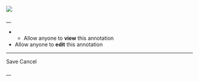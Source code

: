 ![](https://bat.bing.com/action/0?ti=56018282&Ver=2&mid=75894a51-daf1-4593-b6b0-e8f4ae5227b9&sid=201ffde0635411ee902411d77b750559&vid=20202bf0635411ee9ac03f2e618b0b9f&vids=0&msclkid=N&pi=0&lg=en-US&sw=800&sh=600&sc=24&nwd=1&tl=Shortform%20%7C%20Book&p=https%3A%2F%2Fwww.shortform.com%2Fapp%2Fbook%2Fa-mind-for-numbers%2Fpart-7&r=&lt=407&evt=pageLoad&sv=1&rn=841481)

__

  *   * Allow anyone to **view** this annotation
  * Allow anyone to **edit** this annotation



* * *

Save Cancel

__



